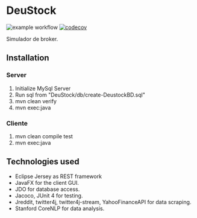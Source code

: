 # DeuStock 

![example workflow](https://github.com/futotta-risu/DeuStock/actions/workflows/maven.yml/badge.svg)
[![codecov](https://codecov.io/gh/futotta-risu/DeuStock/branch/main/graph/badge.svg?token=1PB4Q43DD5)](https://codecov.io/gh/futotta-risu/DeuStock)

Simulador de broker.

## Installation 
### Server
1. Initialize MySql Server
2. Run sql from "DeuStock/db/create-DeustockBD.sql"
3. mvn clean verify
4. mvn exec:java

### Cliente
1. mvn clean compile test
2. mvn exec:java


## Technologies used
  * Eclipse Jersey as REST framework
  * JavaFX for the client GUI.
  * JDO for database access.
  * Jacoco, JUnit 4  for testing.
  * Jreddit, twitter4j, twitter4j-stream, YahooFinanceAPI for data scraping.
  * Stanford CoreNLP for data analysis. 
  

